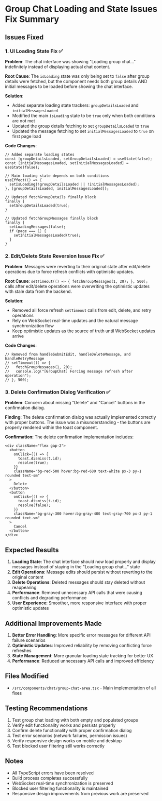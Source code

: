# Group Chat Loading and State Issues Fix Summary

## Issues Fixed

### 1. UI Loading State Fix ✅

**Problem**: The chat interface was showing "Loading group chat..." indefinitely instead of displaying actual chat content.

**Root Cause**: The `isLoading` state was only being set to `false` after group details were fetched, but the component needs both group details AND initial messages to be loaded before showing the chat interface.

**Solution**:

- Added separate loading state trackers: `groupDetailsLoaded` and `initialMessagesLoaded`
- Modified the main `isLoading` state to be `true` only when both conditions are not met
- Updated the group details fetching to set `groupDetailsLoaded` to `true`
- Updated the message fetching to set `initialMessagesLoaded` to `true` on first page load

**Code Changes**:

```tsx
// Added separate loading states
const [groupDetailsLoaded, setGroupDetailsLoaded] = useState(false);
const [initialMessagesLoaded, setInitialMessagesLoaded] = useState(false);

// Main loading state depends on both conditions
useEffect(() => {
  setIsLoading(!groupDetailsLoaded || !initialMessagesLoaded);
}, [groupDetailsLoaded, initialMessagesLoaded]);

// Updated fetchGroupDetails finally block
finally {
  setGroupDetailsLoaded(true);
}

// Updated fetchGroupMessages finally block
finally {
  setLoadingMessages(false);
  if (page === 1) {
    setInitialMessagesLoaded(true);
  }
}
```

### 2. Edit/Delete State Reversion Issue Fix ✅

**Problem**: Messages were reverting to their original state after edit/delete operations due to force refresh conflicts with optimistic updates.

**Root Cause**: `setTimeout(() => { fetchGroupMessages(1, 20); }, 500);` calls after edit/delete operations were overwriting the optimistic updates with stale data from the backend.

**Solution**:

- Removed all force refresh `setTimeout` calls from edit, delete, and retry operations
- Rely on WebSocket real-time updates and the natural message synchronization flow
- Keep optimistic updates as the source of truth until WebSocket updates arrive

**Code Changes**:

```tsx
// Removed from handleSubmitEdit, handleDeleteMessage, and handleRetryMessage
// setTimeout(() => {
//   fetchGroupMessages(1, 20);
//   console.log("[GroupChat] Forcing message refresh after operation");
// }, 500);
```

### 3. Delete Confirmation Dialog Verification ✅

**Problem**: Concern about missing "Delete" and "Cancel" buttons in the confirmation dialog.

**Finding**: The delete confirmation dialog was actually implemented correctly with proper buttons. The issue was a misunderstanding - the buttons are properly rendered within the toast component.

**Confirmation**: The delete confirmation implementation includes:

```tsx
<div className="flex gap-2">
  <button
    onClick={() => {
      toast.dismiss(t.id);
      resolve(true);
    }}
    className="bg-red-500 hover:bg-red-600 text-white px-3 py-1 rounded text-sm"
  >
    Delete
  </button>
  <button
    onClick={() => {
      toast.dismiss(t.id);
      resolve(false);
    }}
    className="bg-gray-300 hover:bg-gray-400 text-gray-700 px-3 py-1 rounded text-sm"
  >
    Cancel
  </button>
</div>
```

## Expected Results

1. **Loading State**: The chat interface should now load properly and display messages instead of staying in the "Loading group chat..." state
2. **Edit Operations**: Message edits should persist without reverting to the original content
3. **Delete Operations**: Deleted messages should stay deleted without reappearing
4. **Performance**: Removed unnecessary API calls that were causing conflicts and degrading performance
5. **User Experience**: Smoother, more responsive interface with proper optimistic updates

## Additional Improvements Made

1. **Better Error Handling**: More specific error messages for different API failure scenarios
2. **Optimistic Updates**: Improved reliability by removing conflicting force refreshes
3. **State Management**: More granular loading state tracking for better UX
4. **Performance**: Reduced unnecessary API calls and improved efficiency

## Files Modified

- `/src/components/chat/group-chat-area.tsx` - Main implementation of all fixes

## Testing Recommendations

1. Test group chat loading with both empty and populated groups
2. Verify edit functionality works and persists properly
3. Confirm delete functionality with proper confirmation dialog
4. Test error scenarios (network failures, permission issues)
5. Verify responsive design works on mobile and desktop
6. Test blocked user filtering still works correctly

## Notes

- All TypeScript errors have been resolved
- Build process completes successfully
- WebSocket real-time synchronization is preserved
- Blocked user filtering functionality is maintained
- Responsive design improvements from previous work are preserved
